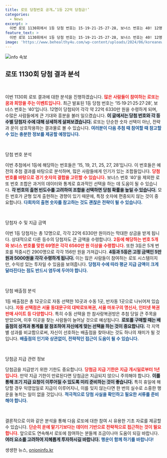 ```yaml
---
title: 로또 당첨번호 공개…‘1등 22억 당첨금!’
categories:
  - News
excerpt: >
  이번 로또 1130회에서 1등 당첨 번호는 15·19·21·25·27·28, 보너스 번호는 40! 12명의 행운아가 각각 22억 원을 손에 쥐었다. 당신도 이번 번호를 확인해보세요!
feature_text: >
  이번 로또 1130회에서 1등 당첨 번호는 15·19·21·25·27·28, 보너스 번호는 40! 12명의 행운아가 각각 22억 원을 손에 쥐었다. 당신도 이번 번호를 확인해보세요!
image: 'https://www.behealthy4u.com/wp-content/uploads/2024/06/koreanews.jpg'
---
```


<p><img src="https://www.behealthy4u.com/wp-content/uploads/2024/06/koreanews.jpg" alt="info 속보" /></p>

<h2 data-ke-size="size26">로또 1130회 당첨 결과 분석</h2>

<p data-ke-size="size16">&nbsp;</p>

<p>이번 1130회 로또 결과에 대한 분석을 진행하겠습니다. <b><span style="color: #ee2323;">많은 사람들이 참여하는 로또는 꿈과 희망을 주는 이벤트입니다.</span></b> 최근 발표된 1등 당첨 번호는 ‘15·19·21·25·27·28’, 보너스 번호는 ‘40’입니다. 12명이 당첨되어 각각 약 22억 6330만 원을 수령하게 되며, 수많은 사람들에게 큰 기대와 흥분을 불러 일으켰습니다. <b><span style="background-color: #21538527;">이 글에서는 당첨 번호와 각 등수별 당첨자 수에 대해 상세하게 살펴보겠습니다.</span></b> 로또는 단순한 숫자 선택이 아닌, 전략과 운이 상호작용하는 결과물로 볼 수 있습니다. <b><span style="color: #1a5490;">여러분이 다음 추첨 때 참여할 때 참고할 수 있는 충분한 정보를 제공할 예정입니다.</span></b></p>

<p data-ke-size="size16">&nbsp;</p>

<p>당첨 번호 분석</p>

<p>이번 추첨에서 1등에 해당하는 번호들은 ‘15, 19, 21, 25, 27, 28’입니다. 이 번호들은 예전의 추첨 결과를 바탕으로 분석하며, 많은 사람들에게 인기가 있는 조합들입니다. <b><span style="color: #ee2323;">당첨 번호를 바탕으로 경기 숫자의 결합을 고민할 수 있습니다.</span></b> 보너스 번호 ‘40'을 제외한 로또 번호 조합은 과거의 데이터와 통계로 효과적인 선택을 하는 데 도움이 될 수 있습니다. <b><span style="background-color: #21538527;">각 번호의 출현 빈도수를 고려하여 조합을 선택하면 당첨 확률을 높일 수 있습니다.</span></b> 모든 번호가 균형 있게 출현하는 경향이 있기 때문에, 특정 숫자에 편중되지 않는 것이 중요합니다. <b><span style="color: #1a5490;">다회차의 출현 숫자를 참고하는 것도 괜찮은 전략이 될 수 있습니다.</span></b></p>

<p data-ke-size="size16">&nbsp;</p>

<p>당첨자 수 및 지급 금액</p>

<p>이번 1등 당첨자는 총 12명으로, 각각 22억 6330만 원이라는 막대한 상금을 받게 됩니다. 상대적으로 다른 등수의 당첨자도 큰 금액을 수령합니다. <b><span style="color: #ee2323;">2등에 해당하는 번호 5개와 보너스 번호를 맞힌 69명은 각각 6560만 원 이상을 수령합니다.</span></b> 또한 3등은 5개 번호를 적중시킨 2900명으로 각각 156만 원을 가져갑니다. <b><span style="background-color: #21538527;">4등과 5등은 고정 금액인 5만 원과 5000원을 각각 수령하게 됩니다.</span></b> 이는 많은 사람들이 참여하는 로또 시스템이지만, 수익성 있는 투자일 수 있음을 보여줍니다. <b><span style="color: #1a5490;">당첨자 수에 따라 평균 지급 금액이 크게 달라진다는 점도 반드시 염두에 두어야 합니다.</span></b></p>

<p data-ke-size="size16">&nbsp;</p>

<p>당첨 배출점 분석</p>

<p>1등 배출점은 총 12곳으로 자동 선택한 10곳과 수동 1곳, 반자동 1곳으로 나뉘어져 있습니다. <b><span style="color: #ee2323;">자동 선택점은 서울 동대문구의 대박로또복권, 서울 마포구의 명신사, 인터넷 복권 판매 사이트 등 다양합니다.</span></b> 특히 수동 선택을 한 참사랑복권방은 추첨 당일 큰 주목을 받았으며, 이후 이곳을 찾는 사람들이 늘어날 것으로 예상됩니다. <b><span style="background-color: #21538527;">로또를 구매할 때는 배출점의 성격과 통계를 잘 참조하여 자신에게 맞는 선택을 하는 것이 중요합니다.</span></b> 각 지역별 성과를 비교함으로써, 자신이 선호하는 배출점을 찾아내는 것도 하나의 재미가 될 것입니다. <b><span style="color: #1a5490;">배출점의 인기와 상관없이, 전략적인 접근이 도움이 될 수 있습니다.</span></b></p>

<p data-ke-size="size16">&nbsp;</p>

<p>당첨금 지급 관련 정보</p>

<p>당첨금을 지급받기 위한 기한도 중요합니다. <b><span style="color: #ee2323;">당첨금 지급 기한은 지급 개시일로부터 1년입니다.</span></b> 만약 지급 기한이 만료된다면 당첨금은 지급되지 않으니 주의해야 합니다. <b><span style="background-color: #21538527;">이를 통해 조기 지급 요청이 이루어질 수 있도록 미리 준비하는 것이 좋습니다.</span></b> 특히 휴일에 해당할 경우 익영업일로 지급이 이루어지니, 이를 잊지 않는다면 한 번의 실수로 소중한 행운을 놓치는 일이 없을 것입니다. <b><span style="color: #1a5490;">적극적으로 당첨 사실을 확인하고 필요한 서류를 준비해야 합니다.</span></b></p>

<p data-ke-size="size16">&nbsp;</p>

<p>결론적으로 이와 같은 분석을 통해 다음 로또에 대한 참여 시 유용한 기초 자료를 제공할 수 있습니다. <b><span style="color: #ee2323;">단순히 운에 맡기기보다는 데이터 기반으로 전략적으로 접근하는 것이 필요합니다.</span></b> 앞으로도 연속해서 로또에 참여하는 분들께 조금이나마 도움이 되길 바랍니다. <b><span style="background-color: #21538527;">여러 요소를 고려하여 지혜롭게 투자하시길 바랍니다.</span></b> <b><span style="color: #1a5490;">행운이 함께 하기를 바랍니다!</span></b></p>
생생한 뉴스, <a href="https://onioninfo.kr" rel="dofollow">onioninfo.kr</a>


